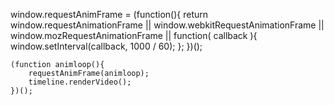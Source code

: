 window.requestAnimFrame = (function(){
		return  window.requestAnimationFrame       ||
						window.webkitRequestAnimationFrame ||
						window.mozRequestAnimationFrame    ||
						function( callback ){
							window.setInterval(callback, 1000 / 60);
						};
	})();

	(function animloop(){
		requestAnimFrame(animloop);
		timeline.renderVideo();
	})();